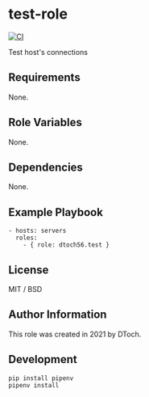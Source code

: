 test-role
=========

[![CI](https://github.com/dtoch56/ansible-role-test/workflows/CI/badge.svg?event=push)](https://github.com/dtoch56/ansible-role-test/actions?query=workflow%3ACI)


Test host's connections

Requirements
------------

None.

Role Variables
--------------

None.

Dependencies
------------

None.

Example Playbook
----------------

    - hosts: servers
      roles:
        - { role: dtoch56.test }

License
-------

MIT / BSD

Author Information
------------------

This role was created in 2021 by DToch.

Development
------------------

    pip install pipenv
    pipenv install
